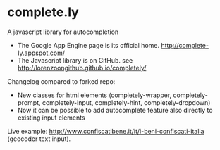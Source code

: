 complete.ly
===========

A javascript library for autocompletion


- The Google App Engine page is its official home.  http://complete-ly.appspot.com/
- The Javascript library is on GitHub. see http://lorenzoongithub.github.io/completely/

Changelog compared to forked repo:
- New classes for html elements (completely-wrapper, completely-prompt, completely-input, completely-hint, completely-dropdown)
- Now it can be possible to add autocomplete feature also directly to existing input elements

Live example: http://www.confiscatibene.it/it/i-beni-confiscati-italia (geocoder text input).

